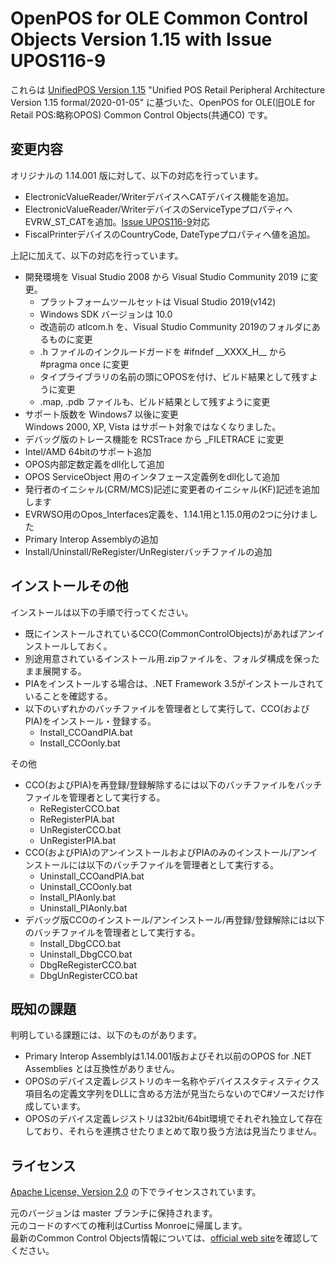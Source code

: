 ﻿# OpenPOS for OLE Common Control Objects Version 1.15 with Issue UPOS116-9  
これらは [UnifiedPOS Version 1.15][upos115] "Unified POS Retail Peripheral Architecture Version 1.15 formal/2020-01-05" に基づいた、OpenPOS for OLE(旧OLE for Retail POS:略称OPOS) Common Control Objects(共通CO) です。  

## 変更内容  
オリジナルの 1.14.001 版に対して、以下の対応を行っています。  

- ElectronicValueReader/WriterデバイスへCATデバイス機能を追加。  
- ElectronicValueReader/WriterデバイスのServiceTypeプロパティへEVRW_ST_CATを追加。[Issue UPOS116-9][UPOS1169]対応  
- FiscalPrinterデバイスのCountryCode, DateTypeプロパティへ値を追加。  

上記に加えて、以下の対応を行っています。  

- 開発環境を Visual Studio 2008 から Visual Studio Community 2019 に変更。  
  - プラットフォームツールセットは Visual Studio 2019(v142)  
  - Windows SDK バージョンは 10.0  
  - 改造前の atlcom.h を、Visual Studio Community 2019のフォルダにあるものに変更  
  - .h ファイルのインクルードガードを #ifndef \_\_XXXX\_H\_\_ から #pragma once に変更  
  - タイプライブラリの名前の頭にOPOSを付け、ビルド結果として残すように変更  
  - .map, .pdb ファイルも、ビルド結果として残すように変更  
- サポート版数を Windows7 以後に変更  
  Windows 2000, XP, Vista はサポート対象ではなくなりました。  
- デバッグ版のトレース機能を RCSTrace から \_FILETRACE に変更  
- Intel/AMD 64bitのサポート追加  
- OPOS内部定数定義をdll化して追加  
- OPOS ServiceObject 用のインタフェース定義例をdll化して追加  
- 発行者のイニシャル(CRM/MCS)記述に変更者のイニシャル(KF)記述を追加します  
- EVRWSO用のOpos_Interfaces定義を、1.14.1用と1.15.0用の2つに分けました  
- Primary Interop Assemblyの追加  
- Install/Uninstall/ReRegister/UnRegisterバッチファイルの追加  


## インストールその他  
インストールは以下の手順で行ってください。  


- 既にインストールされているCCO(CommonControlObjects)があればアンインストールしておく。  
- 別途用意されているインストール用.zipファイルを、フォルダ構成を保ったまま展開する。  
- PIAをインストールする場合は、.NET Framework 3.5がインストールされていることを確認する。  
- 以下のいずれかのバッチファイルを管理者として実行して、CCO(およびPIA)をインストール・登録する。  
  - Install_CCOandPIA.bat  
  - Install_CCOonly.bat  

その他
- CCO(およびPIA)を再登録/登録解除するには以下のバッチファイルをバッチファイルを管理者として実行する。  
  - ReRegisterCCO.bat  
  - ReRegisterPIA.bat  
  - UnRegisterCCO.bat  
  - UnRegisterPIA.bat  
- CCO(およびPIA)のアンインストールおよびPIAのみのインストール/アンインストールには以下のバッチファイルを管理者として実行する。  
  - Uninstall_CCOandPIA.bat  
  - Uninstall_CCOonly.bat  
  - Install_PIAonly.bat  
  - Uninstall_PIAonly.bat  
- デバッグ版CCOのインストール/アンインストール/再登録/登録解除には以下のバッチファイルを管理者として実行する。  
  - Install_DbgCCO.bat  
  - Uninstall_DbgCCO.bat  
  - DbgReRegisterCCO.bat  
  - DbgUnRegisterCCO.bat  


## 既知の課題  
判明している課題には、以下のものがあります。

- Primary Interop Assemblyは1.14.001版およびそれ以前のOPOS for .NET Assemblies とは互換性がありません。  
- OPOSのデバイス定義レジストリのキー名称やデバイススタティスティクス項目名の定義文字列をDLLに含める方法が見当たらないのでC#ソースだけ作成しています。  
- OPOSのデバイス定義レジストリは32bit/64bit環境でそれぞれ独立して存在しており、それらを連携させたりまとめて取り扱う方法は見当たりません。  


## ライセンス  
[Apache License, Version 2.0](./LICENSE-2.0.txt) の下でライセンスされています。

元のバージョンは master ブランチに保持されます。  
元のコードのすべての権利はCurtiss Monroeに帰属します。  
最新のCommon Control Objects情報については、[official web site][opos]を確認してください。

[UPOS1169]: https://issues.omg.org/issues/spec/UPOS/1.15#issue-45536
[upos115]: https://www.omg.org/spec/UPOS/1.15/PDF
[opos]: http://monroecs.com/oposccos.htm
